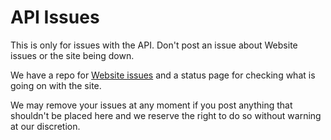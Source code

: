 # API Issues

This is only for issues with the API. Don't post an issue about Website issues or the site being down. 

We have a repo for [Website issues](https://github.com/What-The-FAQ/Website/issues) and a status page for checking what is going on with the site.



We may remove your issues at any moment if you post anything that shouldn't be placed here and we reserve the right to do so without warning at our discretion.
